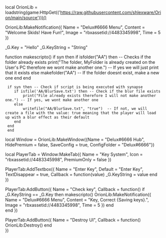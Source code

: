 local OrionLib = loadstring(game:HttpGet(('https://raw.githubusercontent.com/shlexware/Orion/main/source')))()

OrionLib:MakeNotification({
	Name = "Delux#6666 Menu",
	Content = "Welcome Skids! Have Fun!",
	Image = "rbxassetid://4483345998",
	Time = 5
})

_G.Key = "Hello"
_G.KeyString = "String"

function makescripto()
	if syn then
		if isfolder("AA") then    -- Checks if the folder already exists
			print("The folder, MyFolder is already created on the User's PC therefore we wont make another one.")    -- If yes we will just print that it exists
		else
			makefolder("AA")   -- If the folder doesnt exist, make a new one
		end
	 end
	 
	 if syn then -- Check if script is being executed with synapse
		if isfile('AA/BlurSave.txt') then -- Check if the blur file exists
			print("File already exists therefore I will not make another one.") -- If yes, we wont make another one
		else	
			writefile("AA/BlurSave.txt", "true")  -- If not, we will create a file with the value: true meaning that the player will load up with a blur effect as their default
		end
	 end
	 end

local Window = OrionLib:MakeWindow({Name = "Delux#6666 Hub", HidePremium = false, SaveConfig = true, ConfigFolder = "Delux#6666"})


local PlayerTab = Window:MakeTab({
	Name = "Key System",
	Icon = "rbxassetid://4483345998",
	PremiumOnly = false
})





PlayerTab:AddTextbox({
	Name = "Enter Key",
	Default = "Enter Key",
	TextDisappear = true,
	Callback = function(value)
		_G.KeyString = value
  	end   
})

PlayerTab:AddButton({
	Name = "Check key",
	Callback = function()
if _G.KeyString == _G.Key then
	makescripto()
	OrionLib:MakeNotification({
		Name = "Delux#6666 Menu",
		Content = "Key, Correct {Saving keys}.",
		Image = "rbxassetid://4483345998",
		Time = 5
	})
	end    
end
})



PlayerTab:AddButton({
	Name = "Destroy UI",
	Callback = function()
        OrionLib:Destroy()
  	end    
})
